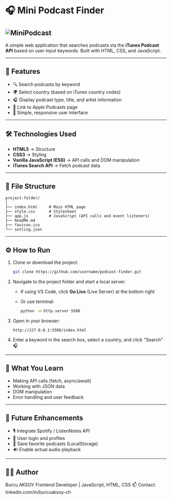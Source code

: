 # 🎧 Mini Podcast Finder

## ![MiniPodcast](https://github.com/user-attachments/assets/8786782a-5aa0-4f20-8cb7-a17367bcab99)




A simple web application that searches podcasts via the **iTunes Podcast API** based on user input keywords.
Built with HTML, CSS, and JavaScript.

---

## 🚀 Features

* 🔍 Search podcasts by keyword
* 🌍 Select country (based on iTunes country codes)
* 🎧 Display podcast type, title, and artist information
* 🔗 Link to Apple Podcasts page
* 💬 Simple, responsive user interface

---

## 🛠️ Technologies Used

* **HTML5** → Structure
* **CSS3** → Styling
* **Vanilla JavaScript (ES6)** → API calls and DOM manipulation
* **iTunes Search API** → Fetch podcast data

---

## 📂 File Structure

```
project-folder/
│
├── index.html     # Main HTML page
├── style.css      # Stylesheet
├── app.js         # JavaScript (API calls and event listeners)
├── ReadMe.md
├── favicon.ico
└── setting.json
```

---

## ⚙️ How to Run

1. Clone or download the project:

   ```bash
   git clone https://github.com/username/podcast-finder.git
   ```
2. Navigate to the project folder and start a local server:

   * If using VS Code, click **Go Live** (Live Server) at the bottom right
   * Or use terminal:

     ```bash
     python -m http.server 5500
     ```
3. Open in your browser:

   ```
   http://127.0.0.1:5500/index.html
   ```
4. Enter a keyword in the search box, select a country, and click "Search" 🎧

---

## 🧠 What You Learn

* Making API calls (fetch, async/await)
* Working with JSON data
* DOM manipulation
* Error handling and user feedback

---

## 🧩 Future Enhancements

* 🎙️ Integrate Spotify / ListenNotes API
* 🔐 User login and profiles
* 💾 Save favorite podcasts (LocalStorage)
* 🔊 Enable actual audio playback

---

## 🧑‍💻 Author


Burcu AKSOY
Frontend Developer | JavaScript, HTML, CSS
📫 Contact: linkedin.com/in/burcuaksoy-ch
